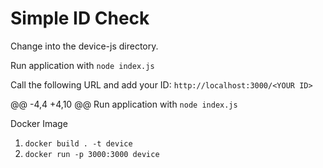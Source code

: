 # Simple ID Check

Change into the device-js directory.

Run application with
`node index.js`

Call the following URL and add your ID:
`http://localhost:3000/<YOUR ID>`

@@ -4,4 +4,10 @@ Run application with
`node index.js`

Docker Image

1. `docker build . -t device`
2. `docker run -p 3000:3000 device`